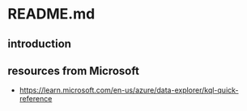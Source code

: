 
# README.md

## introduction

## resources from Microsoft

- https://learn.microsoft.com/en-us/azure/data-explorer/kql-quick-reference 
